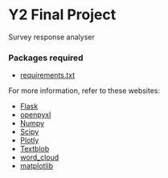 # Y2 Final Project
Survey response analyser

### Packages required
+ [requirements.txt](requirements.txt)

For more information, refer to these websites:
+ [Flask](https://flask.palletsprojects.com/en/1.1.x/installation/)
+ [openpyxl](https://openpyxl.readthedocs.io/en/stable/#installation)
+ [Numpy](https://numpy.org/)
+ [Scipy](https://scipy.org/install.html)
+ [Plotly](https://plot.ly/python/getting-started/)
+ [Textblob](https://textblob.readthedocs.io)
+ [word_cloud](https://github.com/amueller/word_cloud#installation)
+ [matplotlib](https://matplotlib.org/)
